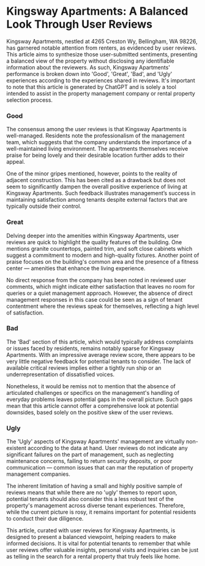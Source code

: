 # Kingsway Apartments: A Balanced Look Through User Reviews

Kingsway Apartments, nestled at 4265 Creston Wy, Bellingham, WA 98226, has garnered notable attention from renters, as evidenced by user reviews. This article aims to synthesize those user-submitted sentiments, presenting a balanced view of the property without disclosing any identifiable information about the reviewers. As such, Kingsway Apartments' performance is broken down into 'Good', 'Great', 'Bad', and 'Ugly' experiences according to the experiences shared in reviews. It's important to note that this article is generated by ChatGPT and is solely a tool intended to assist in the property management company or rental property selection process.

### Good
The consensus among the user reviews is that Kingsway Apartments is well-managed. Residents note the professionalism of the management team, which suggests that the company understands the importance of a well-maintained living environment. The apartments themselves receive praise for being lovely and their desirable location further adds to their appeal. 

One of the minor gripes mentioned, however, points to the reality of adjacent construction. This has been cited as a drawback but does not seem to significantly dampen the overall positive experience of living at Kingsway Apartments. Such feedback illustrates management’s success in maintaining satisfaction among tenants despite external factors that are typically outside their control.

### Great
Delving deeper into the amenities within Kingsway Apartments, user reviews are quick to highlight the quality features of the building. One mentions granite countertops, painted trim, and soft close cabinets which suggest a commitment to modern and high-quality fixtures. Another point of praise focuses on the building's common area and the presence of a fitness center — amenities that enhance the living experience.

No direct response from the company has been noted in reviewed user comments, which might indicate either satisfaction that leaves no room for queries or a quiet management approach. However, the absence of direct management responses in this case could be seen as a sign of tenant contentment where the reviews speak for themselves, reflecting a high level of satisfaction.

### Bad
The 'Bad' section of this article, which would typically address complaints or issues faced by residents, remains notably sparse for Kingsway Apartments. With an impressive average review score, there appears to be very little negative feedback for potential tenants to consider. The lack of available critical reviews implies either a tightly run ship or an underrepresentation of dissatisfied voices.

Nonetheless, it would be remiss not to mention that the absence of articulated challenges or specifics on the management's handling of everyday problems leaves potential gaps in the overall picture. Such gaps mean that this article cannot offer a comprehensive look at potential downsides, based solely on the positive skew of the user reviews.

### Ugly
The 'Ugly' aspects of Kingsway Apartments' management are virtually non-existent according to the data at hand. User reviews do not indicate any significant failures on the part of management, such as neglecting maintenance concerns, failing to return security deposits, or poor communication — common issues that can mar the reputation of property management companies.

The inherent limitation of having a small and highly positive sample of reviews means that while there are no 'ugly' themes to report upon, potential tenants should also consider this a less robust test of the property's management across diverse tenant experiences. Therefore, while the current picture is rosy, it remains important for potential residents to conduct their due diligence. 

This article, curated with user reviews for Kingsway Apartments, is designed to present a balanced viewpoint, helping readers to make informed decisions. It is vital for potential tenants to remember that while user reviews offer valuable insights, personal visits and inquiries can be just as telling in the search for a rental property that truly feels like home.
